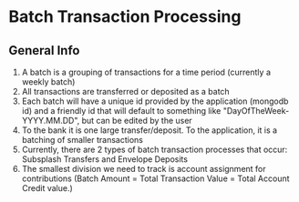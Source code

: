 # Batch Transaction Processing
## General Info
1. A batch is a grouping of transactions for a time period (currently a weekly batch)
2. All transactions are transferred or deposited as a batch
3. Each batch will have a unique id provided by the application (mongodb id) and a friendly id that will default to something like "DayOfTheWeek-YYYY.MM.DD", but can be edited by the user
4. To the bank it is one large transfer/deposit.  To the application, it is a batching of smaller transactions
5. Currently, there are 2 types of batch transaction processes that occur:  Subsplash Transfers and Envelope Deposits
6. The smallest division we need to track is account assignment for contributions (Batch Amount = Total Transaction Value = Total Account Credit value.)
